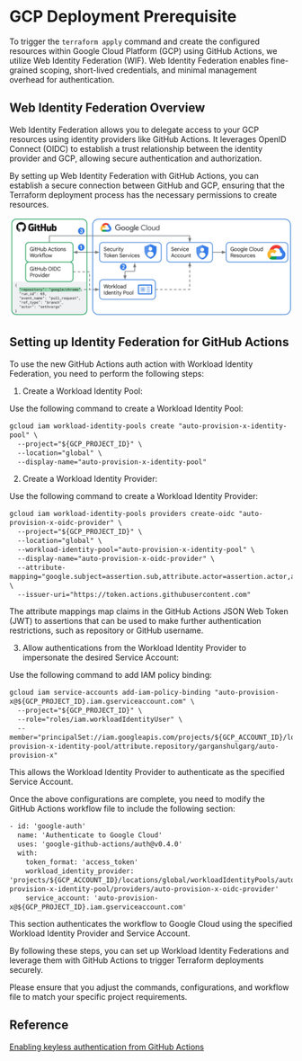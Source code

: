 # GCP Deployment Prerequisite

To trigger the `terraform apply` command and create the configured resources within Google Cloud Platform (GCP) using GitHub Actions, we utilize Web Identity Federation (WIF). Web Identity Federation enables fine-grained scoping, short-lived credentials, and minimal management overhead for authentication.

## Web Identity Federation Overview

Web Identity Federation allows you to delegate access to your GCP resources using identity providers like GitHub Actions. It leverages OpenID Connect (OIDC) to establish a trust relationship between the identity provider and GCP, allowing secure authentication and authorization.

By setting up Web Identity Federation with GitHub Actions, you can establish a secure connection between GitHub and GCP, ensuring that the Terraform deployment process has the necessary permissions to create resources.


![Architecture Diagram](./images/GitHub_Actions.max-1100x1100.jpg)

## Setting up Identity Federation for GitHub Actions

To use the new GitHub Actions auth action with Workload Identity Federation, you need to perform the following steps:

1. Create a Workload Identity Pool:

Use the following command to create a Workload Identity Pool:

```
gcloud iam workload-identity-pools create "auto-provision-x-identity-pool" \
  --project="${GCP_PROJECT_ID}" \
  --location="global" \
  --display-name="auto-provision-x-identity-pool"
```

2. Create a Workload Identity Provider:

Use the following command to create a Workload Identity Provider:

```
gcloud iam workload-identity-pools providers create-oidc "auto-provision-x-oidc-provider" \
  --project="${GCP_PROJECT_ID}" \
  --location="global" \
  --workload-identity-pool="auto-provision-x-identity-pool" \
  --display-name="auto-provision-x-oidc-provider" \
  --attribute-mapping="google.subject=assertion.sub,attribute.actor=assertion.actor,attribute.aud=assertion.aud,attribute.repository=assertion.repository,attribute.ref_type=assertion.ref_type" \
  --issuer-uri="https://token.actions.githubusercontent.com"

```

The attribute mappings map claims in the GitHub Actions JSON Web Token (JWT) to assertions that can be used to make further authentication restrictions, such as repository or GitHub username.

3. Allow authentications from the Workload Identity Provider to impersonate the desired Service Account:

Use the following command to add IAM policy binding:

```
gcloud iam service-accounts add-iam-policy-binding "auto-provision-x@${GCP_PROJECT_ID}.iam.gserviceaccount.com" \
  --project="${GCP_PROJECT_ID}" \
  --role="roles/iam.workloadIdentityUser" \
  --member="principalSet://iam.googleapis.com/projects/${GCP_ACCOUNT_ID}/locations/global/workloadIdentityPools/auto-provision-x-identity-pool/attribute.repository/garganshulgarg/auto-provision-x"
```

This allows the Workload Identity Provider to authenticate as the specified Service Account.


Once the above configurations are complete, you need to modify the GitHub Actions workflow file to include the following section:

```
- id: 'google-auth'
  name: 'Authenticate to Google Cloud'
  uses: 'google-github-actions/auth@v0.4.0'
  with:
    token_format: 'access_token'
    workload_identity_provider: 'projects/${GCP_ACCOUNT_ID}/locations/global/workloadIdentityPools/auto-provision-x-identity-pool/providers/auto-provision-x-oidc-provider'
    service_account: 'auto-provision-x@${GCP_PROJECT_ID}.iam.gserviceaccount.com'
```

This section authenticates the workflow to Google Cloud using the specified Workload Identity Provider and Service Account.

By following these steps, you can set up Workload Identity Federations and leverage them with GitHub Actions to trigger Terraform deployments securely.

Please ensure that you adjust the commands, configurations, and workflow file to match your specific project requirements.




## Reference
[Enabling keyless authentication from GitHub Actions](https://cloud.google.com/blog/products/identity-security/enabling-keyless-authentication-from-github-actions)

